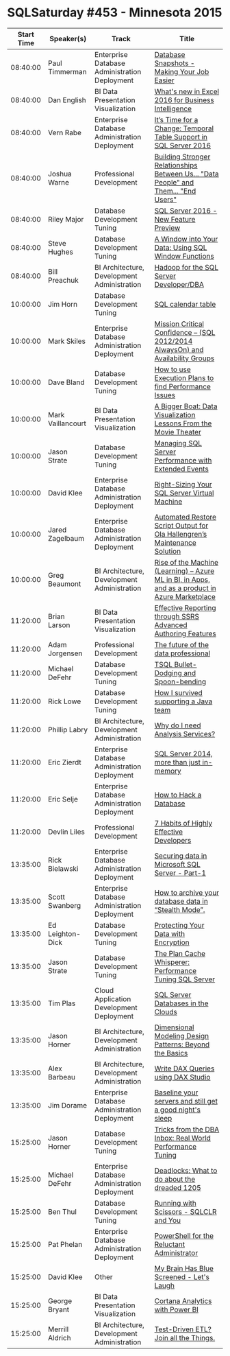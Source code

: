# SQLSaturday #453 - Minnesota 2015
Start Time|Speaker(s)|Track|Title
---|---|---|---
08:40:00|Paul Timmerman|Enterprise Database Administration  Deployment|[Database Snapshots - Making Your Job Easier](37635.md)
08:40:00|Dan English|BI Data Presentation  Visualization|[What's new in Excel 2016 for Business Intelligence](37692.md)
08:40:00|Vern Rabe|Enterprise Database Administration  Deployment|[It’s Time for a Change: Temporal Table Support in SQL Server 2016](39977.md)
08:40:00|Joshua Warne|Professional Development|[Building Stronger Relationships Between Us... "Data People" and Them... "End Users"](40060.md)
08:40:00|Riley Major|Database Development  Tuning|[SQL Server 2016 - New Feature Preview](40064.md)
08:40:00|Steve Hughes|Database Development  Tuning|[A Window into Your Data: Using SQL Window Functions](40135.md)
08:40:00|Bill Preachuk|BI Architecture, Development  Administration|[Hadoop for the SQL Server Developer/DBA](40261.md)
10:00:00|Jim Horn|Database Development  Tuning|[SQL calendar table](37650.md)
10:00:00|Mark Skiles|Enterprise Database Administration  Deployment|[Mission Critical Confidence – (SQL 2012/2014 AlwaysOn) and Availability Groups](37663.md)
10:00:00|Dave Bland|Database Development  Tuning|[How to use Execution Plans to find Performance Issues ](39384.md)
10:00:00|Mark Vaillancourt|BI Data Presentation  Visualization|[A Bigger Boat: Data Visualization Lessons From the Movie Theater](39672.md)
10:00:00|Jason Strate|Database Development  Tuning|[Managing SQL Server Performance with Extended Events](39918.md)
10:00:00|David Klee|Enterprise Database Administration  Deployment|[Right-Sizing Your SQL Server Virtual Machine](39942.md)
10:00:00|Jared Zagelbaum|Enterprise Database Administration  Deployment|[Automated Restore Script Output for Ola Hallengren’s Maintenance Solution](40027.md)
10:00:00|Greg Beaumont|BI Architecture, Development  Administration|[Rise of the Machine (Learning) – Azure ML in BI, in Apps, and as a product in Azure Marketplace](40035.md)
11:20:00|Brian Larson|BI Data Presentation  Visualization|[Effective Reporting through SSRS Advanced Authoring Features ](38041.md)
11:20:00|Adam Jorgensen|Professional Development|[The future of the data professional](38462.md)
11:20:00|Michael DeFehr|Database Development  Tuning|[TSQL Bullet-Dodging and Spoon-bending](38649.md)
11:20:00|Rick Lowe|Database Development  Tuning|[How I survived supporting a Java team](38947.md)
11:20:00|Phillip Labry|BI Architecture, Development  Administration|[Why do I need Analysis Services?](39073.md)
11:20:00|Eric Zierdt|Enterprise Database Administration  Deployment|[SQL Server 2014, more than just in-memory](40000.md)
11:20:00|Eric Selje|Enterprise Database Administration  Deployment|[How to Hack a Database](40043.md)
11:20:00|Devlin Liles|Professional Development|[7 Habits of Highly Effective Developers](40095.md)
13:35:00|Rick Bielawski|Enterprise Database Administration  Deployment|[Securing data in Microsoft SQL Server - Part-1](37765.md)
13:35:00|Scott Swanberg|Enterprise Database Administration  Deployment|[How to archive your database data in “Stealth Mode”.](38072.md)
13:35:00|Ed Leighton-Dick|Database Development  Tuning|[Protecting Your Data with Encryption](39039.md)
13:35:00|Jason Strate|Database Development  Tuning|[The Plan Cache Whisperer: Performance Tuning SQL Server](39914.md)
13:35:00|Tim Plas|Cloud Application Development  Deployment|[SQL Server Databases in the Clouds](40063.md)
13:35:00|Jason Horner|BI Architecture, Development  Administration|[Dimensional Modeling Design Patterns: Beyond the Basics](40072.md)
13:35:00|Alex Barbeau|BI Architecture, Development  Administration|[Write DAX Queries using DAX Studio](40601.md)
13:35:00|Jim Dorame|Enterprise Database Administration  Deployment|[Baseline your servers and still get a good night's sleep ](41088.md)
15:25:00|Jason Horner|Database Development  Tuning|[Tricks from the DBA Inbox: Real World Performance Tuning](38501.md)
15:25:00|Michael DeFehr|Enterprise Database Administration  Deployment|[Deadlocks: What to do about the dreaded 1205](38646.md)
15:25:00|Ben Thul|Database Development  Tuning|[Running with Scissors - SQLCLR and You](39055.md)
15:25:00|Pat Phelan|Enterprise Database Administration  Deployment|[PowerShell for the Reluctant Administrator](39425.md)
15:25:00|David Klee|Other|[My Brain Has Blue Screened - Let's Laugh](39941.md)
15:25:00|George Bryant|BI Data Presentation  Visualization|[Cortana Analytics with Power BI](39969.md)
15:25:00|Merrill Aldrich|BI Architecture, Development  Administration|[Test-Driven ETL? Join all the Things.](40055.md)
